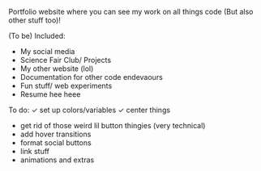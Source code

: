Portfolio website where you can see my work on all things code (But also other stuff too)!

(To be) Included:
- My social media
- Science Fair Club/ Projects
- My other website (lol)
- Documentation for other code endevaours
- Fun stuff/ web experiments
- Resume hee heee

To do:
✓ set up colors/variables
✓ center things
- get rid of those weird lil button thingies (very technical)
- add hover transitions
- format social buttons
- link stuff
- animations and extras